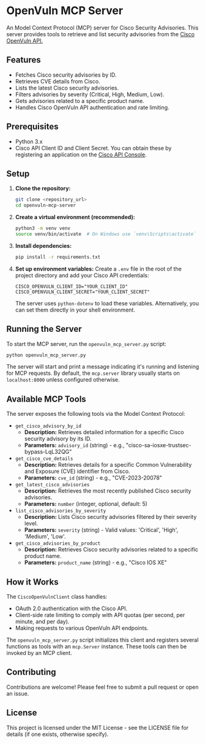 # OpenVuln MCP Server

An Model Context Protocol (MCP) server for Cisco Security Advisories. This server provides tools to retrieve and list security advisories from the [Cisco OpenVuln API.](https://developer.cisco.com/docs/psirt/)

## Features

- Fetches Cisco security advisories by ID.
- Retrieves CVE details from Cisco.
- Lists the latest Cisco security advisories.
- Filters advisories by severity (Critical, High, Medium, Low).
- Gets advisories related to a specific product name.
- Handles Cisco OpenVuln API authentication and rate limiting.

## Prerequisites

- Python 3.x
- Cisco API Client ID and Client Secret. You can obtain these by registering an application on the [Cisco API Console](https://developer.cisco.com/).

## Setup

1.  **Clone the repository:**
    ```bash
    git clone <repository_url>
    cd openvuln-mcp-server
    ```

2.  **Create a virtual environment (recommended):**
    ```bash
    python3 -m venv venv
    source venv/bin/activate  # On Windows use `venv\Scripts\activate`
    ```

3.  **Install dependencies:**
    ```bash
    pip install -r requirements.txt
    ```

4.  **Set up environment variables:**
    Create a `.env` file in the root of the project directory and add your Cisco API credentials:
    ```env
    CISCO_OPENVULN_CLIENT_ID="YOUR_CLIENT_ID"
    CISCO_OPENVULN_CLIENT_SECRET="YOUR_CLIENT_SECRET"
    ```
    The server uses `python-dotenv` to load these variables. Alternatively, you can set them directly in your shell environment.

## Running the Server

To start the MCP server, run the `openvuln_mcp_server.py` script:

```bash
python openvuln_mcp_server.py
```

The server will start and print a message indicating it's running and listening for MCP requests. By default, the `mcp.server` library usually starts on `localhost:8000` unless configured otherwise.

## Available MCP Tools

The server exposes the following tools via the Model Context Protocol:

-   `get_cisco_advisory_by_id`
    -   **Description:** Retrieves detailed information for a specific Cisco security advisory by its ID.
    -   **Parameters:** `advisory_id` (string) - e.g., "cisco-sa-iosxe-trustsec-bypass-LqL32QG"
-   `get_cisco_cve_details`
    -   **Description:** Retrieves details for a specific Common Vulnerability and Exposure (CVE) identifier from Cisco.
    -   **Parameters:** `cve_id` (string) - e.g., "CVE-2023-20078"
-   `get_latest_cisco_advisories`
    -   **Description:** Retrieves the most recently published Cisco security advisories.
    -   **Parameters:** `number` (integer, optional, default: 5)
-   `list_cisco_advisories_by_severity`
    -   **Description:** Lists Cisco security advisories filtered by their severity level.
    -   **Parameters:** `severity` (string) - Valid values: 'Critical', 'High', 'Medium', 'Low'.
-   `get_cisco_advisories_by_product`
    -   **Description:** Retrieves Cisco security advisories related to a specific product name.
    -   **Parameters:** `product_name` (string) - e.g., "Cisco IOS XE"

## How it Works

The `CiscoOpenVulnClient` class handles:
-   OAuth 2.0 authentication with the Cisco API.
-   Client-side rate limiting to comply with API quotas (per second, per minute, and per day).
-   Making requests to various OpenVuln API endpoints.

The `openvuln_mcp_server.py` script initializes this client and registers several functions as tools with an `mcp.Server` instance. These tools can then be invoked by an MCP client.

## Contributing

Contributions are welcome! Please feel free to submit a pull request or open an issue.

## License

This project is licensed under the MIT License - see the LICENSE file for details (if one exists, otherwise specify).


